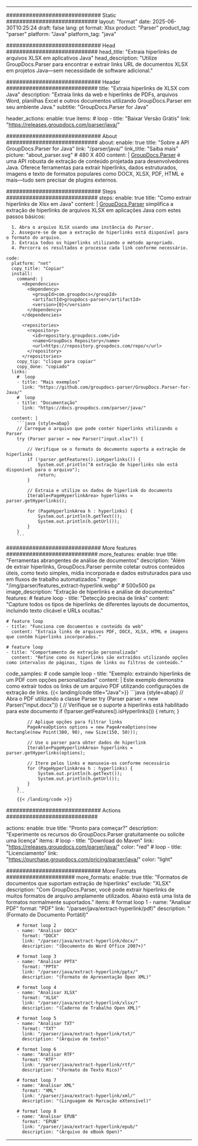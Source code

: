 


---
############################# Static ############################
layout: "format"
date:  2025-06-30T10:25:24
draft: false
lang: pt
format: Xlsx
product: "Parser"
product_tag: "parser"
platform: "Java"
platform_tag: "java"

############################# Head ############################
head_title: "Extraia hiperlinks de arquivos XLSX em aplicativos Java"
head_description: "Utilize GroupDocs.Parser para encontrar e extrair links URL de documentos XLSX em projetos Java—sem necessidade de software adicional."

############################# Header ############################
title: "Extraia hiperlinks de XLSX com Java" 
description: "Extraia links da web e hiperlinks de PDFs, arquivos Word, planilhas Excel e outros documentos utilizando GroupDocs.Parser em seu ambiente Java."
subtitle: "GroupDocs.Parser for Java" 

header_actions:
  enable: true
  items:
    #  loop
    - title: "Baixar Versão Grátis"
      link: "https://releases.groupdocs.com/parser/java/"
      
############################# About ############################
about:
    enable: true
    title: "Sobre a API GroupDocs.Parser for Java"
    link: "/parser/java/"
    link_title: "Saiba mais"
    picture: "about_parser.svg" # 480 X 400
    content: |
       [GroupDocs.Parser](/parser/java/) é uma API robusta de extração de conteúdo projetada para desenvolvedores Java. Oferece ferramentas para extrair hiperlinks, dados estruturados, imagens e texto de formatos populares como DOCX, XLSX, PDF, HTML e mais—tudo sem precisar de plugins externos.

############################# Steps ############################
steps:
    enable: true
    title: "Como extrair hiperlinks de Xlsx em Java"
    content: |
      [GroupDocs.Parser](/parser/java/) simplifica a extração de hiperlinks de arquivos XLSX em aplicações Java com estes passos básicos:
      
      1. Abra o arquivo XLSX usando uma instância do Parser.
      2. Assegure-se de que a extração de hiperlinks está disponível para o formato do arquivo.
      3. Extraia todos os hiperlinks utilizando o método apropriado.
      4. Percorra os resultados e processe cada link conforme necessário.
   
    code:
      platform: "net"
      copy_title: "Copiar"
      install:
        command: |
          <dependencies>
            <dependency>
              <groupId>com.groupdocs</groupId>
              <artifactId>groupdocs-parser</artifactId>
              <version>{0}</version>
            </dependency>
          </dependencies>

          <repositories>
            <repository>
              <id>repository.groupdocs.com</id>
              <name>GroupDocs Repository</name>
              <url>https://repository.groupdocs.com/repo/</url>
            </repository>
          </repositories>
        copy_tip: "clique para copiar"
        copy_done: "copiado"
      links:
        #  loop
        - title: "Mais exemplos"
          link: "https://github.com/groupdocs-parser/GroupDocs.Parser-for-Java/"
        #  loop
        - title: "Documentação"
          link: "https://docs.groupdocs.com/parser/java/"
          
      content: |
        ```java {style=abap}
        // Carregue o arquivo que pode conter hiperlinks utilizando o Parser
        try (Parser parser = new Parser("input.xlsx")) {

            // Verifique se o formato do documento suporta a extração de hiperlinks
            if (!parser.getFeatures().isHyperlinks()) {
                System.out.println("A extração de hiperlinks não está disponível para o arquivo");
                return;
            }

            // Extraia e utilize os dados de hiperlink do documento
            Iterable<PageHyperlinkArea> hyperlinks = parser.getHyperlinks();

            for (PageHyperlinkArea h : hyperlinks) {
                System.out.println(h.getText());
                System.out.println(h.getUrl());
            }
        }
        ```            

############################# More features ############################
more_features:
  enable: true
  title: "Ferramentas abrangentes de análise de documentos"
  description: "Além de extrair hiperlinks, GroupDocs.Parser permite coletar outros conteúdos úteis, como texto simples, mídia incorporada e dados estruturados para uso em fluxos de trabalho automatizados."
  image: "/img/parser/features_extract-hyperlink.webp" # 500x500 px
  image_description: "Extração de hiperlinks e análise de documentos"
  features:
    # feature loop
    - title: "Detecção precisa de links"
      content: "Capture todos os tipos de hiperlinks de diferentes layouts de documentos, incluindo texto clicável e URLs ocultas."

    # feature loop
    - title: "Funciona com documentos e conteúdo da web"
      content: "Extraia links de arquivos PDF, DOCX, XLSX, HTML e imagens que contêm hiperlinks incorporados."

    # feature loop
    - title: "Comportamento de extração personalizada"
      content: "Refine como os hiperlinks são extraídos utilizando opções como intervalos de páginas, tipos de links ou filtros de conteúdo."
      
  code_samples:
    # code sample loop
    - title: "Exemplo: extraindo hiperlinks de um PDF com opções personalizadas"
      content: |
        Este exemplo demonstra como extrair todos os links de um arquivo PDF utilizando configurações de extração de links.
        {{< landing/code title="Java">}}
        ```java {style=abap}
        //  Abra o PDF utilizando a classe Parser
        try (Parser parser = new Parser("input.docx"))
        {
            // Verifique se o suporte a hiperlinks está habilitado para este documento
            if (!parser.getFeatures().isHyperlinks()) {
                return;
            }

            // Aplique opções para filtrar links
            PageAreaOptions options = new PageAreaOptions(new Rectangle(new Point(380, 90), new Size(150, 50)));

            // Use o parser para obter dados de hiperlink
            Iterable<PageHyperlinkArea> hyperlinks = parser.getHyperlinks(options);

            // Itere pelos links e manuseie-os conforme necessário
            for (PageHyperlinkArea h : hyperlinks) {
                System.out.println(h.getText());
                System.out.println(h.getUrl());
            }
        }
        ```
        {{< /landing/code >}}


############################# Actions ############################

actions:
  enable: true
  title: "Pronto para começar?"
  description: "Experimente os recursos do GroupDocs.Parser gratuitamente ou solicite uma licença"
  items:
    #  loop
    - title: "Download do Maven"
      link: "https://releases.groupdocs.com/parser/java/"
      color: "red"
        #  loop
    - title: "Licenciamento"
      link: "https://purchase.groupdocs.com/pricing/parser/java/"
      color: "light"


############################# More Formats #####################
more_formats:
    enable: true
    title: "Formatos de documentos que suportam extração de hiperlinks"
    exclude: "XLSX"
    description: "Com GroupDocs.Parser, você pode extrair hiperlinks de muitos formatos de arquivo amplamente utilizados. Abaixo está uma lista de formatos normalmente suportados."
    items: 
        # format loop 1
        - name: "Analisar PDF"
          format: "PDF"
          link: "/parser/java/extract-hyperlink/pdf/"
          description: "(Formato de Documento Portátil)"
          
        # format loop 2
        - name: "Analisar DOCX"
          format: "DOCX"
          link: "/parser/java/extract-hyperlink/docx/"
          description: "(Documento do Word Office 2007+)"
          
        # format loop 3
        - name: "Analisar PPTX"
          format: "PPTX"
          link: "/parser/java/extract-hyperlink/pptx/"
          description: "(Formato de Apresentação Open XML)"
          
        # format loop 4
        - name: "Analisar XLSX"
          format: "XLSX"
          link: "/parser/java/extract-hyperlink/xlsx/"
          description: "(Caderno de Trabalho Open XML)"
          
        # format loop 5
        - name: "Analisar TXT"
          format: "TXT"
          link: "/parser/java/extract-hyperlink/txt/"
          description: "(Arquivo de texto)"
          
        # format loop 6
        - name: "Analisar RTF"
          format: "RTF"
          link: "/parser/java/extract-hyperlink/rtf/"
          description: "(Formato de Texto Rico)"
          
        # format loop 7
        - name: "Analisar XML"
          format: "XML"
          link: "/parser/java/extract-hyperlink/xml/"
          description: "(Linguagem de Marcação eXtensível)"
          
        # format loop 8
        - name: "Analisar EPUB"
          format: "EPUB"
          link: "/parser/java/extract-hyperlink/epub/"
          description: "(Arquivo de eBook Open)"
         
          

---